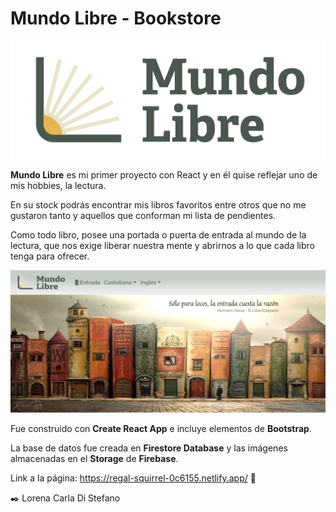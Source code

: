 # **Mundo Libre - Bookstore**
![Mundo Libre](./public/images/ML-green.png)

**Mundo Libre** es mi primer proyecto con React y en él quise reflejar uno de mis hobbies, la lectura.

En su stock podrás encontrar mis libros favoritos entre otros que no me gustaron tanto y aquellos que conforman mi lista de pendientes.

Como todo libro, posee una portada o puerta de entrada al mundo de la lectura, que nos exige liberar nuestra mente y abrirnos a lo que cada libro tenga para ofrecer.

![BookCity](./public/images/mundo_libre.JPG)

Fue construido con **Create React App** e incluye elementos de **Bootstrap**.

La base de datos fue creada en **Firestore Database** y las imágenes almacenadas en el **Storage** de **Firebase**.

Link a la página: https://regal-squirrel-0c6155.netlify.app/  🚀 


✒️ Lorena Carla Di Stefano












